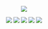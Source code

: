 <p align="center">
  <img src="/https://zoe-bot-docs.vercel.app/zoe.png">
</p>

<p align="center">
<img src="https://img.shields.io/github/license/prazdevs/zoe-bot-4">
<img src="https://img.shields.io/github/workflow/status/prazdevs/zoe-bot-4/Build?logo=GitHub&label=build">
<img src="https://img.shields.io/github/workflow/status/prazdevs/zoe-bot-4/Deploy?logo=heroku&label=deploy">
<a href="https://codeclimate.com/github/prazdevs/zoe-bot-4/maintainability"><img src="https://img.shields.io/codeclimate/maintainability/prazdevs/zoe-bot-4?logo=code-climate" /></a>
<img src="https://img.shields.io/librariesio/github/prazdevs/zoe-bot-4?logo=NPM">
</p>


